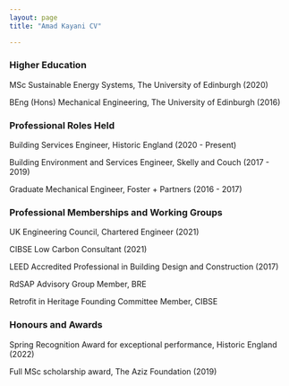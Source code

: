 ```yaml
---
layout: page
title: "Amad Kayani CV"

---
```



### Higher Education 

MSc Sustainable Energy Systems, The University of Edinburgh (2020)

BEng (Hons) Mechanical Engineering, The University of Edinburgh (2016)

### Professional Roles Held

Building Services Engineer, Historic England (2020 - Present)

Building Environment and Services Engineer, Skelly and Couch (2017 - 2019)

Graduate Mechanical Engineer, Foster + Partners (2016 - 2017)

### Professional Memberships and Working Groups

UK Engineering Council, Chartered Engineer (2021)

CIBSE Low Carbon Consultant (2021)

LEED Accredited Professional in Building Design and Construction (2017)

RdSAP Advisory Group Member, BRE 

Retrofit in Heritage Founding Committee Member, CIBSE 

### Honours and Awards

Spring Recognition Award for exceptional performance, Historic England (2022)

Full MSc scholarship award, The Aziz Foundation (2019)


